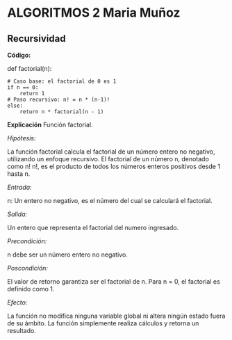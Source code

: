 # ALGORITMOS 2 Maria Muñoz
## Recursividad
**Código:**

def factorial(n):
    
    # Caso base: el factorial de 0 es 1
    if n == 0:
        return 1
    # Paso recursivo: n! = n * (n-1)!
    else:
        return n * factorial(n - 1)

**Explicación**
Función factorial.

*Hipótesis:*

La función factorial calcula el factorial de un número entero no negativo, utilizando un enfoque recursivo. El factorial de un número n, denotado como n!
n!, es el producto de todos los números enteros positivos desde 1 hasta n.

*Entrada:*

n: Un entero no negativo, es el número del cual se calculará el factorial.

*Salida:*

Un entero que representa el factorial del numero ingresado.

*Precondición:*

n debe ser un número entero no negativo.

*Poscondición:*

El valor de retorno garantiza ser el factorial de n. Para n = 0, el factorial es definido como 1.

*Efecto:*

La función no modifica ninguna variable global ni altera ningún estado fuera de su ámbito. La función simplemente realiza cálculos y retorna un resultado.
